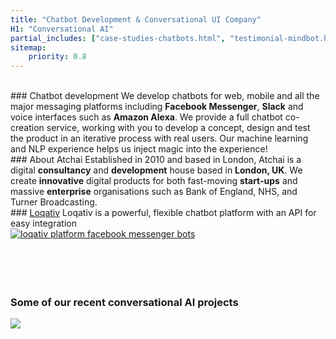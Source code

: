 ```yaml
---
title: "Chatbot Development & Conversational UI Company"
H1: "Conversational AI"
partial_includes: ["case-studies-chatbots.html", "testimonial-mindbot.html"]
sitemap:
    priority: 0.8
---
```


<br>
### Chatbot development
We develop chatbots for web, mobile and all the major messaging platforms including <strong>Facebook Messenger</strong>, <strong>Slack</strong> and voice interfaces such as <strong>Amazon Alexa</strong>.  We provide a full chatbot co-creation service, working with you to develop a concept, design and test the product in an iterative process with real users.  Our machine learning and NLP experience helps us inject magic into the experience!

<br>
### About Atchai
Established in 2010 and based in London, Atchai is a digital <strong>consultancy</strong> and <strong>development</strong> house based in <strong>London, UK</strong>. We create <strong>innovative</strong> digital products for both fast-moving <strong>start-ups</strong> and massive <strong>enterprise</strong> organisations such as Bank of England, NHS, and Turner Broadcasting.

<br>
### <a href="/we-develop/loqativ">Loqativ</a>
<!-- <a href="/we-develop/loqativ"><img src="/img/loqativ-logo.svg" style="max-width:50%"></a> -->
Loqativ is a powerful, flexible chatbot platform with an API for easy integration

<br>
<div class="header-graphic">
  <a href="/we-develop/loqativ"><img src="/img/loqativ-platform-graphic.svg" alt="loqativ platform facebook messenger bots"></a>
</div>
<br>
<br>
<br>
<br>

<!---
#### From our blog

<span class="single-post-link">[How to run a successful chatbot project](/blog/2016-09-02-successful-chatbot-project)</span><br>
--->
### <h3 class="case-study-header">Some of our recent conversational AI projects</h3>
<div class="icon-arrow-down">
	<img src="/images/arrow-down.svg">
</div>
